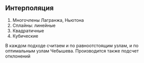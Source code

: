 ## Интерполяция
1) Многочлены Лагранжа, Ньютона
2) Сплайны: линейные
3) Квадратичные
4) Кубические

В каждом подходе считаем и по равноотстоящим узлам, и по оптимальным узлам Чебышева. Производится также подсчет отклонений
